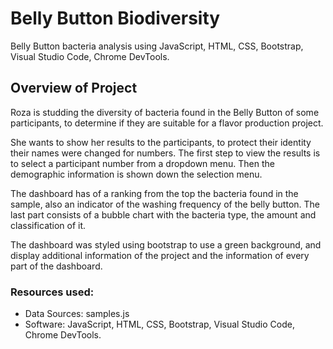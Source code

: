 # Belly Button Biodiversity


Belly Button bacteria analysis using JavaScript, HTML, CSS, Bootstrap, Visual Studio Code, Chrome DevTools.


## Overview of Project

Roza is studding the diversity of bacteria found in the Belly Button of some participants, to determine if they are suitable for a flavor production project. 

She wants to show her results to the participants, to protect their identity their names were changed for numbers. The first step to view the results is to select a participant number from a dropdown menu. Then the demographic information is shown down the selection menu.

The dashboard has of a ranking from the top the bacteria found in the sample, also an indicator of the washing frequency of the belly button. The last part consists of a bubble chart with the bacteria type, the amount and classification of it. 

The dashboard was styled using bootstrap to use a green background, and display additional information of the project and the information of every part of the dashboard. 

### Resources used:
-	Data Sources: samples.js
-	Software: JavaScript, HTML, CSS, Bootstrap, Visual Studio Code, Chrome DevTools.
